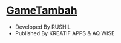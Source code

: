 # [GameTambah](https://tomyamgtx.github.io/GameTambah/)

- Developed By RUSHIL
- Published By KREATIF APPS & AQ WISE
